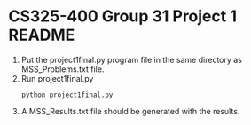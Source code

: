 # CS325-400 Group 31 Project 1 README

1. Put the project1final.py program file in the same directory as MSS_Problems.txt file.
2. Run project1final.py
    ```
    python project1final.py
    ```
3. A MSS_Results.txt file should be generated with the results.
